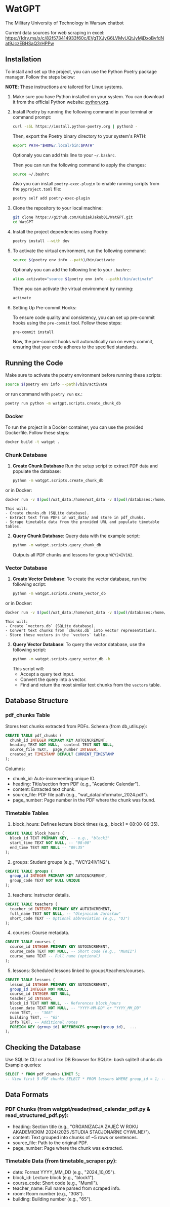 # WatGPT
The Military University of Technology in Warsaw chatbot

Current data sources for web scraping in excel:
https://1drv.ms/x/c/82f573414933f60c/EVgTXJyG6LVMvUQtJyMjDxoBvfdNat9JczEBHSaQ3rHPPw

## Installation

To install and set up the project, you can use the Python Poetry package manager. Follow the steps below:

**NOTE**: These instructions are tailored for Linux systems.

1. Make sure you have Python installed on your system. You can download it from the official Python website: [python.org](https://www.python.org/downloads/).

2. Install Poetry by running the following command in your terminal or command prompt:

   ```bash
   curl -sSL https://install.python-poetry.org | python3 -
    ```

   Then, export the Poetry binary directory to your system's PATH:
   ```bash
   export PATH="$HOME/.local/bin:$PATH"
    ```
   Optionaly you can add this line to your `~/.bashrc`.

   Then you can run the following command to apply the changes:
   ```bash
   source ~/.bashrc
   ```

   Also you can install `poetry-exec-plugin` to enable running scripts from the `pyproject.toml` file:
   ```bash
   poetry self add poetry-exec-plugin
   ```

3. Clone the repository to your local machine:

   ```bash
   git clone https://github.com/KubiakJakub01/WatGPT.git
   cd WatGPT
    ```

4. Install the project dependencies using Poetry:

   ```bash
   poetry install --with dev
    ```

5. To activate the virtual environment, run the following command:

   ```bash
   source $(poetry env info --path)/bin/activate
    ```
    Optionaly you can add the following line to your `.bashrc`:
    ```bash
    alias activate="source $(poetry env info --path)/bin/activate"
    ```
    Then you can activate the virtual environment by running:
    ```bash
    activate
    ```
  
6. Setting Up Pre-commit Hooks:

	To ensure code quality and consistency, you can set up pre-commit hooks using the `pre-commit` tool. Follow these steps:

	```bash
	pre-commit install
	```

	Now, the pre-commit hooks will automatically run on every commit, ensuring that your code adheres to the specified standards.


## Running the Code
Make sure to activate the poetry environment before running these scripts:
```bash
source $(poetry env info --path)/bin/activate
```
or run command with `poetry run` ex.:
```bash
poetry run python -m watgpt.scripts.create_chunk_db
```

### Docker

To run the project in a Docker container, you can use the provided Dockerfile. Follow these steps:
```bash
docker build -t watgpt .
```

### Chunk Database

1. **Create Chunk Database**
	Run the setup script to extract PDF data and populate the database:
	```bash
	python -m watgpt.scripts.create_chunk_db
	```
  or in Docker:
  ```bash
  docker run -v $(pwd)/wat_data:/home/wat_data -v $(pwd)/databases:/home/databases watgpt poetry run python -m watgpt.scripts.create_chunk_db
  ```
	This will:
	- Create chunks.db (SQLite database).
	- Extract text from PDFs in wat_data/ and store in pdf_chunks.
	- Scrape timetable data from the provided URL and populate timetable tables.

2. **Query Chunk Database**:
	Query data with the example script:
	```bash
	python -m watgpt.scripts.query_chunk_db
	```
	Outputs all PDF chunks and lessons for group `WCY24IV1N2`.

### Vector Database

1. **Create Vector Database**:
	To create the vector database, run the following script:
	```bash
	python -m watgpt.scripts.create_vector_db
	```
  or in Docker:
  ```bash
  docker run -v $(pwd)/wat_data:/home/wat_data -v $(pwd)/databases:/home/databases watgpt poetry run python -m watgpt.scripts.create_vector_db
  ```
	This will:
	- Create `vectors.db` (SQLite database).
	- Convert text chunks from `chunks.db` into vector representations.
	- Store these vectors in the `vectors` table.

2. **Query Vector Database**:
	To query the vector database, use the following script:
	```bash
	python -m watgpt.scripts.query_vector_db -h
	```
	This script will:
	- Accept a query text input.
	- Convert the query into a vector.
	- Find and return the most similar text chunks from the `vectors` table.

## Database Structure

### pdf_chunks Table
Stores text chunks extracted from PDFs. Schema (from db_utils.py):
```sql 
CREATE TABLE pdf_chunks (  
  chunk_id INTEGER PRIMARY KEY AUTOINCREMENT,  
  heading TEXT NOT NULL,  content TEXT NOT NULL,  
  source_file TEXT,  page_number INTEGER,  
  created_at TIMESTAMP DEFAULT CURRENT_TIMESTAMP 
);
```
Columns:
- chunk_id: Auto-incrementing unique ID.
- heading: Title/section from PDF (e.g., "Academic Calendar").
- content: Extracted text chunk.
- source_file: PDF file path (e.g., "wat_data/informator_2024.pdf").
- page_number: Page number in the PDF where the chunk was found.


### Timetable Tables
1. block_hours: Defines lecture block times (e.g., block1 = 08:00-09:35).
```sql 
CREATE TABLE block_hours (  
  block_id TEXT PRIMARY KEY, -- e.g., "block1"  
  start_time TEXT NOT NULL, -- "08:00"  
  end_time TEXT NOT NULL -- "09:35" 
);
```

2. groups: Student groups (e.g., "WCY24IV1N2").
```sql
CREATE TABLE groups (  
  group_id INTEGER PRIMARY KEY AUTOINCREMENT,  
  group_code TEXT NOT NULL UNIQUE 
);
```

3. teachers: Instructor details.
```sql
CREATE TABLE teachers (  
  teacher_id INTEGER PRIMARY KEY AUTOINCREMENT,  
  full_name TEXT NOT NULL, -- "Olejniczak Jarosław"  
  short_code TEXT -- Optional abbreviation (e.g., "OJ") 
);
```

4. courses: Course metadata.
```sql
CREATE TABLE courses (  
  course_id INTEGER PRIMARY KEY AUTOINCREMENT,  
  course_code TEXT NOT NULL, -- Short code (e.g., "MumII")  
  course_name TEXT -- Full name (optional) 
);
```

5. lessons: Scheduled lessons linked to groups/teachers/courses.
```sql
CREATE TABLE lessons (  
  lesson_id INTEGER PRIMARY KEY AUTOINCREMENT,  
  group_id INTEGER NOT NULL,  
  course_id INTEGER NOT NULL,  
  teacher_id INTEGER,  
  block_id TEXT NOT NULL, -- References block_hours  
  lesson_date TEXT NOT NULL, -- "YYYY-MM-DD" or "YYYY_MM_DD"  
  room TEXT, -- "308"  
  building TEXT, -- "65"  
  info TEXT, -- Additional notes  
  FOREIGN KEY (group_id) REFERENCES groups(group_id),  ... 
); 
```

## Checking the Database
Use SQLite CLI or a tool like DB Browser for SQLite:
bash sqlite3 chunks.db 
Example queries:
```sql
SELECT * FROM pdf_chunks LIMIT 5; 
-- View first 5 PDF chunks SELECT * FROM lessons WHERE group_id = 1; -- Lessons for group_id=1 
```


## Data Formats
### PDF Chunks (from watgpt/reader/read_calendar_pdf.py & read_structured_pdf.py):
- heading: Section title (e.g., "ORGANIZACJA ZAJĘĆ W ROKU AKADEMICKIM 2024/2025
/STUDIA STACJONARNE CYWILNE/").
- content: Text grouped into chunks of ~5 rows or sentences.
- source_file: Path to the original PDF.
- page_number: Page where the chunk was extracted.


### Timetable Data (from timetable_scraper.py):
- date: Format YYYY_MM_DD (e.g., "2024_10_05").
- block_id: Lecture block (e.g., "block1").
- course_code: Short code (e.g., "MumII").
- teacher_name: Full name parsed from scraped info.
- room: Room number (e.g., "308").
- building: Building number (e.g., "65").
